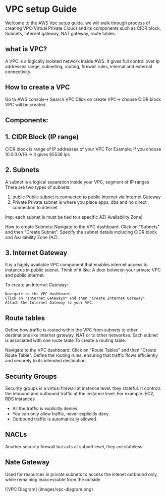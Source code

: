 # VPC setup Guide

Welcome to the AWS Vpc setup guide. we will walk through process of creating VPC(Virtual Private Cloud) and its components such as CIDR block, Subnets, Internet gateway, NAT gateway, route tables.

## what is VPC?
A VPC is a logically isolated network inside AWS. It gives full control over Ip addresses range, subneting, routing, firewall rules, internal and external connectivity.

## How to create a VPC
Go to AWS console-> Search VPC
Click on create VPC-> choose CIDR block
VPC will be created.

## Components:
## 1. CIDR Block (IP range)
CIDR block is range of IP addresses of your VPC
For Example, if you choose 10.0.0.0/16 -> it gives 65536 Ips

## 2. Subnets
A subnet is a logical separation inside your VPC, segment of IP ranges 
There are two types of subnets:
1. public
    Public subnet is connected to public internet via Internet Gateway
2. Private 
Private subnet is where you place apps, dbs and no direct connection to internet

Imp: each subnet is must be tied to a specific AZ( Availability Zone)

How to create Subnets:
Navigate to the VPC dashboard.
Click on "Subnets" and then "Create Subnet".
Specify the subnet details including CIDR block and Availability Zone (AZ).

## 3. Internet Gateway
It is a highly available VPC component that enables internet access to instances in public subnet.
 Think of it like: A door between your private VPC and public internet.

To create an Internet Gateway:

    Navigate to the VPC dashboard.
    Click on "Internet Gateways" and then "Create Internet Gateway".
    Attach the Internet Gateway to your VPC.

## Route tables
Define how traffic is routed within the VPC from subnets to other destinations like Internet gateway, NAT or to other networkse. Each subnet is associated with one route table
To create a routing table:

Navigate to the VPC dashboard.
    Click on "Route Tables" and then "Create Route Table".
    Define the routing rules, ensuring that traffic flows efficiently and securely to its intended destination.

## Security Groups
Security groups is a virtusl firewall at instance level. they stateful. It controls the inbound and outbound traffic at the instance level. For example: EC2, RDS instances

- All the traffic is explicitly denies. 
- You can only allow traffic, never explicitly deny
- Outbound traffic is automatically allowed.

## NACLs
Another security firewall but acts at subnet level, they are stateless

## Nate Gateway
Used for resources in private subnets to access the intenet outbound only, while remaining inaccessuble from the outside.

![VPC Diagram] (images/vpc-diagram.png) 
